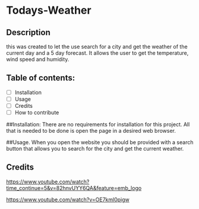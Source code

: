 # Todays-Weather

## Description
this was created to let the use search for a city and get the weather of the current day and a 5 day forecast. It allows the user to get the temperature, wind speed and humidity.

## Table of contents: 
- [ ] Installation
- [ ] Usage
- [ ] Credits
- [ ] How to contribute 

##Installation: 
There are no requirements for installation for this project. All that is needed to be done is open the page in a desired web browser. 

##Usage.
When you open the website you should be provided with a search button that allows you to search for the city and get the current weather. 

## Credits 

https://www.youtube.com/watch?time_continue=5&v=82hnvUYY6QA&feature=emb_logo

https://www.youtube.com/watch?v=OE7kml0pigw